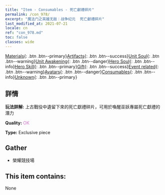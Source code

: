 ```yaml
---
title: "Item - Consumables - 死亡獻禮碎片"
permalink: /con_978/
excerpt: "魔法门之英雄无敌：战争纪元  死亡獻禮碎片"
last_modified_at: 2021-07-21
locale: cn
ref: "con_978.md"
toc: false
classes: wide
---
```

 [Materials](/ItemsCN/){: .btn .btn--primary}[Artifacts](/ItemsCN/Artifacts/){: .btn .btn--success}[Unit Soul](/ItemsCN/UnitSoul/){: .btn .btn--warning}[Unit Awakening](/ItemsCN/UnitAwakening/){: .btn .btn--danger}[Hero Soul](/ItemsCN/HeroSoul/){: .btn .btn--info}[Hero Skill](/ItemsCN/HeroSkill/){: .btn .btn--primary}[Gift](/ItemsCN/Gift/){: .btn .btn--success}[Event related](/ItemsCN/Events/){: .btn .btn--warning}[Avatars](/ItemsCN/Avatars/){: .btn .btn--danger}[Consumables](/ItemsCN/Consumables/){: .btn .btn--info}[Unknown](/ItemsCN/Unknown/){: .btn .btn--primary}

## 詳情
 **玩法詳解:** 上古戰役中遺留下來的死亡獻禮碎片，可用於喚醒巫妖專屬死亡獻禮的潛力

 **Quality:** <span style="color: #DA70D6">OK</span>

 **Type:** Exclusive piece

## Gather

*    榮耀競技場 

## This item contains:

  None

